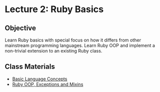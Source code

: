 # Lecture 2: Ruby Basics

## Objective

Learn Ruby basics with special focus on how it differs from other mainstream programming languages. Learn Ruby OOP and implement a non-trivial extension to an existing Ruby class.

## Class Materials

* [Basic Language Concepts](2.1-ruby-basics.md)
* [Ruby OOP, Exceptions and Mixins](2.2-ruby-oop.md)
